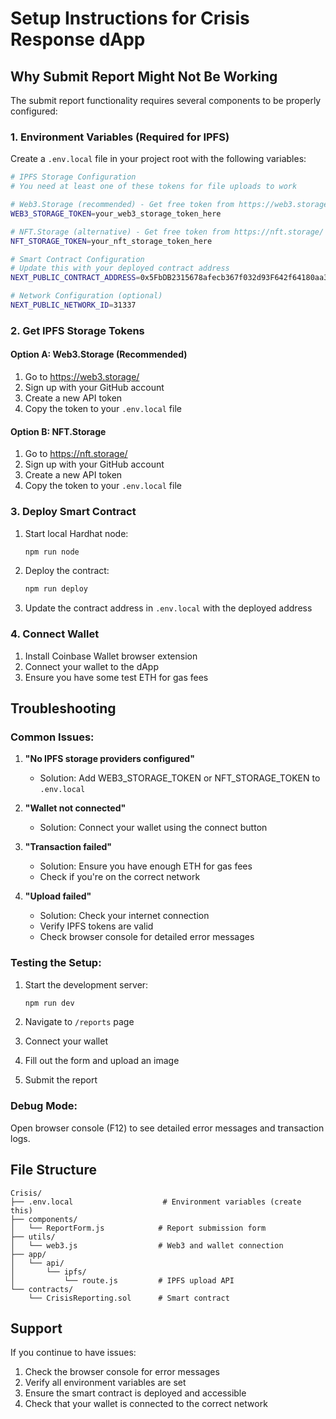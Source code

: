 # Setup Instructions for Crisis Response dApp

## Why Submit Report Might Not Be Working

The submit report functionality requires several components to be properly configured:

### 1. Environment Variables (Required for IPFS)

Create a `.env.local` file in your project root with the following variables:

```bash
# IPFS Storage Configuration
# You need at least one of these tokens for file uploads to work

# Web3.Storage (recommended) - Get free token from https://web3.storage/
WEB3_STORAGE_TOKEN=your_web3_storage_token_here

# NFT.Storage (alternative) - Get free token from https://nft.storage/
NFT_STORAGE_TOKEN=your_nft_storage_token_here

# Smart Contract Configuration
# Update this with your deployed contract address
NEXT_PUBLIC_CONTRACT_ADDRESS=0x5FbDB2315678afecb367f032d93F642f64180aa3

# Network Configuration (optional)
NEXT_PUBLIC_NETWORK_ID=31337
```

### 2. Get IPFS Storage Tokens

#### Option A: Web3.Storage (Recommended)
1. Go to https://web3.storage/
2. Sign up with your GitHub account
3. Create a new API token
4. Copy the token to your `.env.local` file

#### Option B: NFT.Storage
1. Go to https://nft.storage/
2. Sign up with your GitHub account
3. Create a new API token
4. Copy the token to your `.env.local` file

### 3. Deploy Smart Contract

1. Start local Hardhat node:
   ```bash
   npm run node
   ```

2. Deploy the contract:
   ```bash
   npm run deploy
   ```

3. Update the contract address in `.env.local` with the deployed address

### 4. Connect Wallet

1. Install Coinbase Wallet browser extension
2. Connect your wallet to the dApp
3. Ensure you have some test ETH for gas fees

## Troubleshooting

### Common Issues:

1. **"No IPFS storage providers configured"**
   - Solution: Add WEB3_STORAGE_TOKEN or NFT_STORAGE_TOKEN to `.env.local`

2. **"Wallet not connected"**
   - Solution: Connect your wallet using the connect button

3. **"Transaction failed"**
   - Solution: Ensure you have enough ETH for gas fees
   - Check if you're on the correct network

4. **"Upload failed"**
   - Solution: Check your internet connection
   - Verify IPFS tokens are valid
   - Check browser console for detailed error messages

### Testing the Setup:

1. Start the development server:
   ```bash
   npm run dev
   ```

2. Navigate to `/reports` page
3. Connect your wallet
4. Fill out the form and upload an image
5. Submit the report

### Debug Mode:

Open browser console (F12) to see detailed error messages and transaction logs.

## File Structure

```
Crisis/
├── .env.local                    # Environment variables (create this)
├── components/
│   └── ReportForm.js            # Report submission form
├── utils/
│   └── web3.js                  # Web3 and wallet connection
├── app/
│   └── api/
│       └── ipfs/
│           └── route.js         # IPFS upload API
└── contracts/
    └── CrisisReporting.sol      # Smart contract
```

## Support

If you continue to have issues:
1. Check the browser console for error messages
2. Verify all environment variables are set
3. Ensure the smart contract is deployed and accessible
4. Check that your wallet is connected to the correct network 